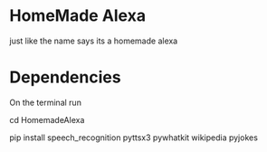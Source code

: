 # HomeMade Alexa

just like the name says its a homemade alexa

# Dependencies

On the terminal run

cd HomemadeAlexa

pip install speech_recognition pyttsx3 pywhatkit wikipedia pyjokes
